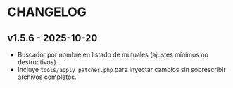 # CHANGELOG

## v1.5.6 - 2025-10-20
- Buscador por nombre en listado de mutuales (ajustes mínimos no destructivos).
- Incluye `tools/apply_patches.php` para inyectar cambios sin sobrescribir archivos completos.
